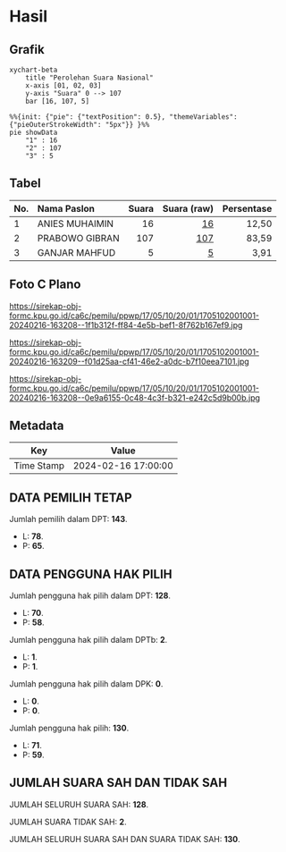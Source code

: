 # Hasil

## Grafik

```mermaid
xychart-beta
    title "Perolehan Suara Nasional"
    x-axis [01, 02, 03]
    y-axis "Suara" 0 --> 107
    bar [16, 107, 5]
```

```mermaid
%%{init: {"pie": {"textPosition": 0.5}, "themeVariables": {"pieOuterStrokeWidth": "5px"}} }%%
pie showData
    "1" : 16
    "2" : 107
    "3" : 5
```

## Tabel

| No. | Nama Paslon    | Suara | Suara (raw) | Persentase |
|:--- |:-------------- | -----:| -----------:| ----------:|
| 1   | ANIES MUHAIMIN | 16    | [16][p-1]   | 12,50      |
| 2   | PRABOWO GIBRAN | 107   | [107][p-2]  | 83,59      |
| 3   | GANJAR MAHFUD  | 5     | [5][p-3]    | 3,91       |


[p-1]: https://github.com/gigit-pemilu/pemilu-2024/blob/main/pilpres/hitung-suara/sub/17-bengkulu/sub/05-seluma/sub/10-seluma-utara/sub/2001-talang-rami/sub/001-tps/sub/paslon-1.txt
[p-2]: https://github.com/gigit-pemilu/pemilu-2024/blob/main/pilpres/hitung-suara/sub/17-bengkulu/sub/05-seluma/sub/10-seluma-utara/sub/2001-talang-rami/sub/001-tps/sub/paslon-2.txt
[p-3]: https://github.com/gigit-pemilu/pemilu-2024/blob/main/pilpres/hitung-suara/sub/17-bengkulu/sub/05-seluma/sub/10-seluma-utara/sub/2001-talang-rami/sub/001-tps/sub/paslon-3.txt

## Foto C Plano

https://sirekap-obj-formc.kpu.go.id/ca6c/pemilu/ppwp/17/05/10/20/01/1705102001001-20240216-163208--1f1b312f-ff84-4e5b-bef1-8f762b167ef9.jpg

https://sirekap-obj-formc.kpu.go.id/ca6c/pemilu/ppwp/17/05/10/20/01/1705102001001-20240216-163209--f01d25aa-cf41-46e2-a0dc-b7f10eea7101.jpg

https://sirekap-obj-formc.kpu.go.id/ca6c/pemilu/ppwp/17/05/10/20/01/1705102001001-20240216-163208--0e9a6155-0c48-4c3f-b321-e242c5d9b00b.jpg


## Metadata

| Key        | Value               |
| ---------- | ------------------- |
| Time Stamp | 2024-02-16 17:00:00 |


## DATA PEMILIH TETAP

Jumlah pemilih dalam DPT: **143**.
 * L: **78**.
 * P: **65**.

## DATA PENGGUNA HAK PILIH

Jumlah pengguna hak pilih dalam DPT: **128**.
 * L: **70**.
 * P: **58**.

Jumlah pengguna hak pilih dalam DPTb: **2**.
 * L: **1**.
 * P: **1**.

Jumlah pengguna hak pilih dalam DPK: **0**.
 * L: **0**.
 * P: **0**.

Jumlah pengguna hak pilih: **130**.
 * L: **71**.
 * P: **59**.

## JUMLAH SUARA SAH DAN TIDAK SAH

JUMLAH SELURUH SUARA SAH: **128**.

JUMLAH SUARA TIDAK SAH: **2**.

JUMLAH SELURUH SUARA SAH DAN SUARA TIDAK SAH: **130**.


